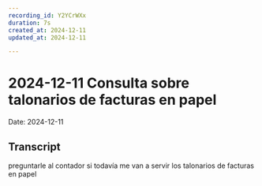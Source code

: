 ```yaml
---
recording_id: Y2YCrWXx
duration: 7s
created_at: 2024-12-11
updated_at: 2024-12-11

---
```

# 2024-12-11 Consulta sobre talonarios de facturas en papel

Date: 2024-12-11

## Transcript

preguntarle al contador si todavía me van a servir los talonarios de facturas en papel